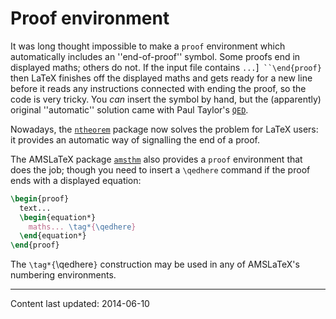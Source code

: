# Proof environment

It was long thought impossible to make a `proof`
environment which automatically includes an ''end-of-proof'' symbol.
Some proofs end in displayed maths; others do not.  If the input file
contains 
`...`\]` ``\end{proof}` then LaTeX finishes off
the displayed maths and gets ready for a new line before it reads any
instructions connected with ending the proof, so the code is very
tricky.  You _can_ insert the symbol by hand, but the
(apparently) original ''automatic'' solution came with Paul Taylor's
[`QED`](https://ctan.org/pkg/QED).

Nowadays, the [`ntheorem`](https://ctan.org/pkg/ntheorem) package now solves the problem for
LaTeX users: it provides an automatic way of signalling
the end of a proof.

The AMSLaTeX package [`amsthm`](https://ctan.org/pkg/amsthm) also provides a
`proof` environment that does the job; though you need to
insert a `\qedhere` command if the proof ends with a displayed
equation:
```latex
\begin{proof}
  text...
  \begin{equation*}
    maths... \tag*{\qedhere}
  \end{equation*}
\end{proof}
```
The `\tag*{`\qedhere`}` construction may be used in any of
AMSLaTeX's numbering environments.


----

Content last updated: 2014-06-10
